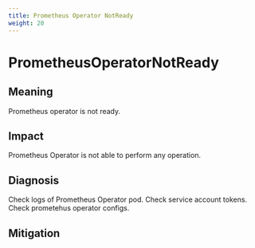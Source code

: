 ```yaml
---
title: Prometheus Operator NotReady
weight: 20
---
```


# PrometheusOperatorNotReady

## Meaning

Prometheus operator is not ready.

## Impact

Prometheus Operator is not able to perform any operation.

## Diagnosis

Check logs of Prometheus Operator pod.
Check service account tokens.
Check prometehus operator configs.

## Mitigation
